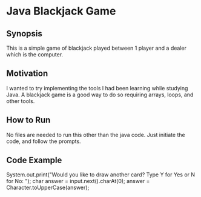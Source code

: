 # Java Blackjack Game

## Synopsis
This is a simple game of blackjack played between 1 player and a dealer which is the computer.

## Motivation
I wanted to try implementing the tools I had been learning while studying Java. A blackjack game is a good way to do so requiring arrays, loops, and other tools.

## How to Run
No files are needed to run this other than the java code. Just initiate the code, and follow the prompts.

## Code Example
System.out.print("Would you like to draw another card? Type Y for Yes or N for No: ");
		char answer = input.next().charAt(0);
		answer = Character.toUpperCase(answer);
